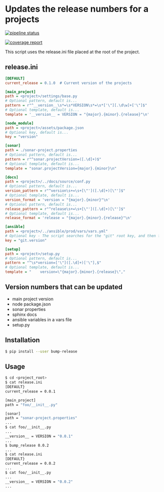 # Updates the release numbers for a projects 

[![pipeline status](http://gitlab.ville.tg/fguerin/bump-release/badges/master/pipeline.svg)](http://gitlab.ville.tg/fguerin/bump-release/commits/master)

[![coverage report](http://gitlab.ville.tg/fguerin/bump-release/badges/master/coverage.svg)](http://gitlab.ville.tg/fguerin/bump-release/commits/master)

This script uses the release.ini file placed at the root of the project.

## release.ini

```ini
[DEFAULT]
current_release = 0.1.0  # Current version of the projects 

[main_project]
path = <project>/settings/base.py
# Optional pattern, default is...
pattern = r"^__version__\s*=\s*VERSION\s*=\s*['\"][.\d\w]+['\"]$"
# Optional template, default is...
template = '__version__ = VERSION = "{major}.{minor}.{release}"\n'

[node_module]
path = <project>/assets/package.json
# Optional key, default is...
key = "version"

[sonar]
path = ./sonar-project.properties
# Optional pattern, default is...
pattern = r"^sonar.projectVersion=([.\d]+)$"
# Optional template, default is...
template = "sonar.projectVersion={major}.{minor}\n"

[docs]
path = <project>/../docs/source/conf.py
# Optional pattern, default is...
version_pattern = r"^version\s+=\s+[\"']([.\d]+)[\"']$"
# Optional template, default is...
version_format = 'version = "{major}.{minor}"\n'
# Optional pattern, default is...
release_pattern = r"^release\s+=\s+[\"']([.\d]+)[\"']$"
# Optional template, default is...
release_format = 'release = "{major}.{minor}.{release}"\n'

[ansible]
path = <project>/../ansible/prod/vars/vars.yml"
# Optional key - The script searches for the "git" root key, and then for "version" sub-key 
key = "git.version"

[setup]
path = <project>/setup.py
# Optional pattern, default is...
pattern = "^\s*version=['\"]([.\d]+)['\"],$"
# Optional template, default is...
template = "    version=\"{major}.{minor}.{release}\","

```

## Version numbers that can be updated

+ main project version
+ node package.json 
+ sonar properties
+ sphinx docs 
+ ansible variables in a vars file
+ setup.py 

## Installation 

```bash
$ pip install --user bump-release
``` 

## Usage

```bash
$ cd <project_root>
$ cat release.ini
[DEFAULT}
current_release = 0.0.1

[main_project]
path = "foo/__init__.py"

[sonar]
path = "sonar-project.properties"
...
$ cat foo/__init__.py
...
__version__ = VERSION = "0.0.1"
...
$ bump_release 0.0.2
...
$ cat release.ini
[DEFAULT}
current_release = 0.0.2
...
$ cat foo/__init__.py
...
__version__ = VERSION = "0.0.2"
...

```
